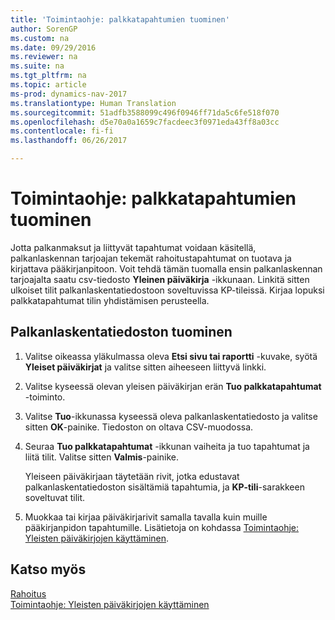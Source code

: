 ```yaml
---
title: 'Toimintaohje: palkkatapahtumien tuominen'
author: SorenGP
ms.custom: na
ms.date: 09/29/2016
ms.reviewer: na
ms.suite: na
ms.tgt_pltfrm: na
ms.topic: article
ms-prod: dynamics-nav-2017
ms.translationtype: Human Translation
ms.sourcegitcommit: 51adfb3588099c496f0946ff71da5c6fe518f070
ms.openlocfilehash: d5e70a0a1659c7facdeec3f0971eda43ff8a03cc
ms.contentlocale: fi-fi
ms.lasthandoff: 06/26/2017

---
```


# <a name="how-to-import-payroll-transactions"></a>Toimintaohje: palkkatapahtumien tuominen
Jotta palkanmaksut ja liittyvät tapahtumat voidaan käsitellä, palkanlaskennan tarjoajan tekemät rahoitustapahtumat on tuotava ja kirjattava pääkirjanpitoon. Voit tehdä tämän tuomalla ensin palkanlaskennan tarjoajalta saatu csv-tiedosto **Yleinen päiväkirja** -ikkunaan. Linkitä sitten ulkoiset tilit palkanlaskentatiedostoon soveltuvissa KP-tileissä. Kirjaa lopuksi palkkatapahtumat tilin yhdistämisen perusteella.

## <a name="to-import-a-payroll-file"></a>Palkanlaskentatiedoston tuominen
1. Valitse oikeassa yläkulmassa oleva **Etsi sivu tai raportti** -kuvake, syötä **Yleiset päiväkirjat** ja valitse sitten aiheeseen liittyvä linkki.
2. Valitse kyseessä olevan yleisen päiväkirjan erän **Tuo palkkatapahtumat** -toiminto.
3. Valitse **Tuo**-ikkunassa kyseessä oleva palkanlaskentatiedosto ja valitse sitten **OK**-painike. Tiedoston on oltava CSV-muodossa. 
4. Seuraa **Tuo palkkatapahtumat** -ikkunan vaiheita ja tuo tapahtumat ja liitä tilit. Valitse sitten **Valmis**-painike.

    Yleiseen päiväkirjaan täytetään rivit, jotka edustavat palkanlaskentatiedoston sisältämiä tapahtumia, ja **KP-tili**-sarakkeen soveltuvat tilit.
4. Muokkaa tai kirjaa päiväkirjarivit samalla tavalla kuin muille pääkirjanpidon tapahtumille. Lisätietoja on kohdassa [Toimintaohje: Yleisten päiväkirjojen käyttäminen](ui-work-general-journals.md).   

## <a name="see-also"></a>Katso myös
[Rahoitus](finance-setup.md)  
[Toimintaohje: Yleisten päiväkirjojen käyttäminen](ui-work-general-journals.md)  

